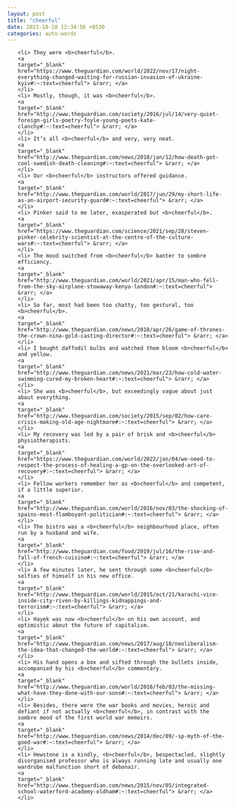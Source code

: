```yaml
---
layout: post
title: "cheerful"
date: 2023-10-10 12:34:56 +0530
categories: auto-words
---
```

<ol>

    <li> They were <b>cheerful</b>.
    <a 
    target="_blank" 
    href="https://www.theguardian.com/world/2022/nov/17/night-everything-changed-waiting-for-russian-invasion-of-ukraine-kyiv#:~:text=cheerful"> &rarr; </a>
    </li>
    <li> Mostly, though, it was <b>cheerful</b>.
    <a 
    target="_blank" 
    href="http://www.theguardian.com/society/2016/jul/14/very-quiet-foreign-girls-poetry-foyle-young-poets-kate-clanchy#:~:text=cheerful"> &rarr; </a>
    </li>
    <li> It’s all <b>cheerful</b> and very, very neat.
    <a 
    target="_blank" 
    href="http://www.theguardian.com/news/2018/jan/12/how-death-got-cool-swedish-death-cleaning#:~:text=cheerful"> &rarr; </a>
    </li>
    <li> Our <b>cheerful</b> instructors offered guidance.
    <a 
    target="_blank" 
    href="http://www.theguardian.com/world/2017/jun/29/my-short-life-as-an-airport-security-guard#:~:text=cheerful"> &rarr; </a>
    </li>
    <li> Pinker said to me later, exasperated but <b>cheerful</b>.
    <a 
    target="_blank" 
    href="https://www.theguardian.com/science/2021/sep/28/steven-pinker-celebrity-scientist-at-the-centre-of-the-culture-wars#:~:text=cheerful"> &rarr; </a>
    </li>
    <li> The mood switched from <b>cheerful</b> banter to sombre efficiency.
    <a 
    target="_blank" 
    href="http://www.theguardian.com/world/2021/apr/15/man-who-fell-from-the-sky-airplane-stowaway-kenya-london#:~:text=cheerful"> &rarr; </a>
    </li>
    <li> So far, most had been too chatty, too gestural, too <b>cheerful</b>.
    <a 
    target="_blank" 
    href="http://www.theguardian.com/news/2018/apr/26/game-of-thrones-the-crown-nina-gold-casting-director#:~:text=cheerful"> &rarr; </a>
    </li>
    <li> I bought daffodil bulbs and watched them bloom <b>cheerful</b> and yellow.
    <a 
    target="_blank" 
    href="http://www.theguardian.com/news/2021/mar/23/how-cold-water-swimming-cured-my-broken-heart#:~:text=cheerful"> &rarr; </a>
    </li>
    <li> She was <b>cheerful</b>, but exceedingly vague about just about everything.
    <a 
    target="_blank" 
    href="http://www.theguardian.com/society/2015/sep/02/how-care-crisis-making-old-age-nightmare#:~:text=cheerful"> &rarr; </a>
    </li>
    <li> My recovery was led by a pair of brisk and <b>cheerful</b> physiotherapists.
    <a 
    target="_blank" 
    href="https://www.theguardian.com/world/2022/jan/04/we-need-to-respect-the-process-of-healing-a-gp-on-the-overlooked-art-of-recovery#:~:text=cheerful"> &rarr; </a>
    </li>
    <li> Fellow workers remember her as <b>cheerful</b> and competent, if a little superior.
    <a 
    target="_blank" 
    href="http://www.theguardian.com/world/2016/nov/03/the-shocking-of-spains-most-flamboyant-politician#:~:text=cheerful"> &rarr; </a>
    </li>
    <li> The bistro was a <b>cheerful</b> neighbourhood place, often run by a husband and wife.
    <a 
    target="_blank" 
    href="http://www.theguardian.com/food/2019/jul/16/the-rise-and-fall-of-french-cuisine#:~:text=cheerful"> &rarr; </a>
    </li>
    <li> A few minutes later, he sent through some <b>cheerful</b> selfies of himself in his new office.
    <a 
    target="_blank" 
    href="http://www.theguardian.com/world/2015/oct/21/karachi-vice-inside-city-riven-by-killings-kidnappings-and-terrorism#:~:text=cheerful"> &rarr; </a>
    </li>
    <li> Hayek was now <b>cheerful</b> on his own account, and optimistic about the future of capitalism.
    <a 
    target="_blank" 
    href="http://www.theguardian.com/news/2017/aug/18/neoliberalism-the-idea-that-changed-the-world#:~:text=cheerful"> &rarr; </a>
    </li>
    <li> His hand opens a box and sifted through the bullets inside, accompanied by his <b>cheerful</b> commentary.
    <a 
    target="_blank" 
    href="http://www.theguardian.com/world/2016/feb/03/the-missing-what-have-they-done-with-our-sons#:~:text=cheerful"> &rarr; </a>
    </li>
    <li> Besides, there were the war books and movies, heroic and defiant if not actually <b>cheerful</b>, in contrast with the sombre mood of the first world war memoirs.
    <a 
    target="_blank" 
    href="http://www.theguardian.com/news/2014/dec/09/-sp-myth-of-the-good-war#:~:text=cheerful"> &rarr; </a>
    </li>
    <li> Hewstone is a kindly, <b>cheerful</b>, bespectacled, slightly disorganised professor who is always running late and usually one wardrobe malfunction short of debonair.
    <a 
    target="_blank" 
    href="http://www.theguardian.com/news/2015/nov/05/integrated-school-waterford-academy-oldham#:~:text=cheerful"> &rarr; </a>
    </li>
